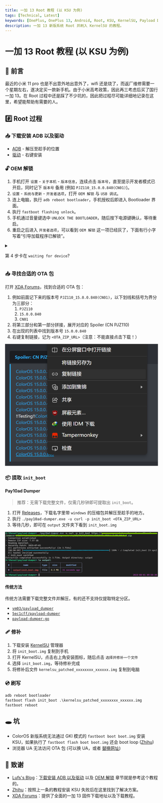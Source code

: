 ```yaml
---
title: 一加 13 Root 教程 (以 KSU 为例)
tags: [Technical, Latest]
keywords: [OnePlus, OnePlus 13, Android, Root, KSU, KernelSU, Payload Dumper, Pay10ad Dumper, 一加, 一加 13, 安卓]
description: 一加 13 新版系统 Root 并刷入 KernelSU 的教程。
---
```


# 一加 13 Root 教程 (以 KSU 为例)

## 💬 前言

最近的小米 11 pro 也是不出意外地出意外了，wifi 还是烧了，而返厂维修需要一个星期左右，遂决定买一款新手机。由于小米高考政策，因此再三考虑后买了国行一加 13。在 Root 过程中还是踩了不少坑的，因此把过程尽可能详细地记录在这里，希望能帮助有需要的人。

## #️⃣ Root 过程

### 📥 下载安装 ADB 以及驱动

- [ADB](https://developer.android.google.cn/tools/releases/platform-tools?hl=zh) - 解压至趁手的位置
- [驱动](https://dl.google.com/android/repository/usb_driver_r13-windows.zip) - 右键安装

### 🔓 OEM 解锁

1. 手机打开 `设置` - `关于本机` - `版本信息`，连续点击 `版本号`，直至提示开发者模式已开启，同时记下 `版本号` 备用 (例如 `PJZ110_15.0.0.840(CN01)`)。
2. `设置` - `系统与更新` - `开发者选项`，打开 `OEM 解锁` 与 `USB 调试`。
3. 连上电脑，执行 `adb reboot bootloader`，手机授权后即进入 Bootloader 界面。
4. 执行 `fastboot flashing unlock`。
5. 手机通过音量键选中 `UNLOCK THE BOOTLOADER`，随后按下电源键确认，等待重启。
6. 重启之后进入 `开发者选项`，可以看到 `OEM 解锁` 这一项已经灰了，下面有行小字写着“引导加载程序已解锁”。

<details><summary>

第 4 步卡在 `waiting for device`?

</summary>

1. 右键 Windows Logo - `设备管理器`，展开 `其它设备`。
2. 找到你的手机，名字一般会和 `Android` 沾边，并且会带有 `⚠️`/`❔` 的角标。
3. 右键 - `更新驱动程序` - `浏览我的电脑以查找驱动程序(R)` - `让我从计算机上的可用驱动程序列表中选取(L)` - `Android Device` - `Android Bootloader Interface` - 一直确认。
4. 若终端仍然没反应，则 Ctrl+C 中断后重新执行。

</details>

### 📥 寻找合适的 OTA 包

打开 [XDA Forums](https://xdaforums.com/t/rom-ota-repository-of-oxygenos-coloros-full-otas-oxygenos-15-0-0-840-coloros-15-0-0-840.4718692/)，找到合适的 OTA 包：

1. 例如前面记下来的版本号 `PJZ110_15.0.0.840(CN01)`，以下划线和括号为界分为三部分：
    1. `PJZ110`
    2. `15.0.0.840`
    3. `CN01`
2. 将第三部分和第一部分拼接，展开对应的 Spoiler (CN PJZ110)
3. 在出现的列表中找到版本号 `15.0.0.840`
4. 右键复制链接，记为 `<OTA_ZIP_URL>`（注意：不能直接点击下载！）

![xda_copy_link.png](/attachments/xda_copy_link.png)

### 📦 提取 `init_boot`

#### Pay10ad Dumper

> 推荐：无需下载完整文件，仅需几秒钟即可提取出 `init_boot`。

1. 打开 [Releases](https://github.com/PRO-2684/pay10ad-dumper/releases)，下载名字里带 `windows` 的压缩包并解压至趁手的地方。
2. 执行 `./pay10ad-dumper.exe -u curl -p init_boot <OTA_ZIP_URL>`
3. 等待几秒，即可在 `output` 文件夹下看到 `init_boot.img`

![sample-remote-zip.png](https://raw.githubusercontent.com/PRO-2684/pay10ad-dumper/refs/heads/main/images/sample-remote-zip.png)

#### 传统方法

传统方法需要下载完整文件并解压，有的还不支持仅提取特定分区。

- [`vm03/payload_dumper`](https://github.com/vm03/payload_dumper)
- [`5ec1cff/payload-dumper`](https://github.com/5ec1cff/payload-dumper)
- [`payload-dumper-go`](https://github.com/ssut/payload-dumper-go)

### 🩹 修补

1. 下载安装 [KernelSU](https://kernelsu.org/zh_CN/guide/installation.html) 管理器
2. 将 `init_boot.img` 复制到手机
3. 打开 KernelSU，点击右上角安装图标，随后点击 `选择并修补一个文件`
4. 选择 `init_boot.img`，等待修补完成
5. 将修补后文件 `kernelsu_patched_xxxxxxxx_xxxxxx.img` 复制到电脑

### 💿 刷写

```shell
adb reboot bootloader
fastboot flash init_boot .\kernelsu_patched_xxxxxxxx_xxxxxx.img
fastboot reboot
```

## 🕳️ 坑

- ColorOS 新版系统无法通过 GKI 模式的 `fastboot boot boot.img` 安装 KSU，如果执行了 `fastboot flash boot boot.img` 还会 boot loop ([Zhihu](https://zhuanlan.zhihu.com/p/5997534807#h_5997534807_12))
- 浏览器 UA 无法访问 OTA 包 (可以换 UA，或者 [替换网址](https://xdaforums.com/t/rom-ota-repository-of-oxygenos-coloros-full-otas-oxygenos-15-0-0-840-coloros-15-0-0-840.4718692/post-89955793))

## 🎉 致谢

- [Lufs's Blog](https://blog.isteed.cc/post/oneplus-13-root-guide/)：[下载安装 ADB 以及驱动](#-下载安装-adb-以及驱动) 以及 [OEM 解锁](#-oem-解锁) 章节就是参考这个教程的。
- [Zhihu](https://zhuanlan.zhihu.com/p/5997534807#h_5997534807_12)：按照上一条的教程安装 KSU 失败后在这里找到了解决方案。
- [XDA Forums](https://xdaforums.com/t/rom-ota-repository-of-oxygenos-coloros-full-otas-oxygenos-15-0-0-840-coloros-15-0-0-840.4718692/)：提供了全面的一加 13 固件下载地址以及下载教程。
